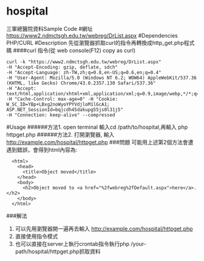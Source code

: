 # hospital
三軍總醫院資料Sample Code
#網址
https://www2.ndmctsgh.edu.tw/webreg/DrList.aspx
#Dependencies
PHP/CURL
#Description
先從瀏覽器抓取curl的指令再轉換成http_get.php程式碼
####curl 指令(從 web console(F12) copy as curl)
```
curl -k "https://www2.ndmctsgh.edu.tw/webreg/DrList.aspx" 
-H "Accept-Encoding: gzip, deflate, sdch" 
-H "Accept-Language: zh-TW,zh;q=0.8,en-US;q=0.6,en;q=0.4"
-H "User-Agent: Mozilla/5.0 (Windows NT 6.2; WOW64) AppleWebKit/537.36 (KHTML, like Gecko) Chrome/43.0.2357.130 Safari/537.36" 
-H "Accept: text/html,application/xhtml+xml,application/xml;q=0.9,image/webp,*/*;q=0.8" 
-H "Cache-Control: max-age=0" -H "Cookie: W_SC_ID=YBp+LBxg2noWyoYPYVdjloM1lGcA1; ASP.NET_SessionId=bqjcdh45dakupg55js0l31j5" 
-H "Connection: keep-alive" --compressed
```
#Usage
######方法1. open terminal 輸入cd /path/to/hospital,再輸入 php httpget.php
######方法2. 打開瀏覽器, 輸入 http://example.com/hospital/httpget.php
###問題
可能用上述第2個方法會遭遇到錯誤，會得到html內容為:
```
  <html>
    <head>
      <title>Object moved</title>
    </head>
    <body>
      <h2>Object moved to <a href="%2fwebreg%2fDefault.aspx">here</a>.</h2>
    </body>
  </html>
  ```
###解法
1. 可以先用瀏覽器開一遍再去輸入 http://example.com/hospital/httpget.php
2. 直接使用指令模式
3. 也可以直接在server上執行crontab指令執行php /your-path/hospital/httpget.php抓取資料
